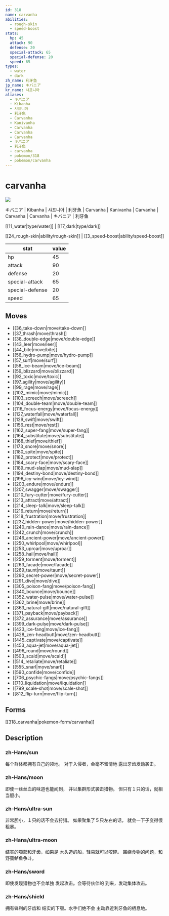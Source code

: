 ```yaml
---
id: 318
name: carvanha
abilities:
  - rough-skin
  - speed-boost
stats:
  hp: 45
  attack: 90
  defense: 20
  special-attack: 65
  special-defense: 20
  speed: 65
types:
  - water
  - dark
zh_name: 利牙鱼
jp_name: キバニア
kr_name: 샤프니아
aliases:
  - キバニア
  - Kibanha
  - 샤프니아
  - 利牙魚
  - Carvanha
  - Kanivanha
  - Carvanha
  - Carvanha
  - Carvanha
  - キバニア
  - 利牙鱼
  - carvanha
  - pokemon/318
  - pokemon/carvanha
---
```

# carvanha

![](https://raw.githubusercontent.com/PokeAPI/sprites/master/sprites/pokemon/318.png)

キバニア | Kibanha | 샤프니아 | 利牙魚 | Carvanha | Kanivanha | Carvanha | Carvanha | Carvanha | キバニア | 利牙鱼

[[11_water|type/water]] | [[17_dark|type/dark]]

[[24_rough-skin|ability/rough-skin]] | [[3_speed-boost|ability/speed-boost]]

|stat|value|
|---|---|
|hp|45|
|attack|90|
|defense|20|
|special-attack|65|
|special-defense|20|
|speed|65|


## Moves

- [[36_take-down|move/take-down]]
- [[37_thrash|move/thrash]]
- [[38_double-edge|move/double-edge]]
- [[43_leer|move/leer]]
- [[44_bite|move/bite]]
- [[56_hydro-pump|move/hydro-pump]]
- [[57_surf|move/surf]]
- [[58_ice-beam|move/ice-beam]]
- [[59_blizzard|move/blizzard]]
- [[92_toxic|move/toxic]]
- [[97_agility|move/agility]]
- [[99_rage|move/rage]]
- [[102_mimic|move/mimic]]
- [[103_screech|move/screech]]
- [[104_double-team|move/double-team]]
- [[116_focus-energy|move/focus-energy]]
- [[127_waterfall|move/waterfall]]
- [[129_swift|move/swift]]
- [[156_rest|move/rest]]
- [[162_super-fang|move/super-fang]]
- [[164_substitute|move/substitute]]
- [[168_thief|move/thief]]
- [[173_snore|move/snore]]
- [[180_spite|move/spite]]
- [[182_protect|move/protect]]
- [[184_scary-face|move/scary-face]]
- [[189_mud-slap|move/mud-slap]]
- [[194_destiny-bond|move/destiny-bond]]
- [[196_icy-wind|move/icy-wind]]
- [[203_endure|move/endure]]
- [[207_swagger|move/swagger]]
- [[210_fury-cutter|move/fury-cutter]]
- [[213_attract|move/attract]]
- [[214_sleep-talk|move/sleep-talk]]
- [[216_return|move/return]]
- [[218_frustration|move/frustration]]
- [[237_hidden-power|move/hidden-power]]
- [[240_rain-dance|move/rain-dance]]
- [[242_crunch|move/crunch]]
- [[246_ancient-power|move/ancient-power]]
- [[250_whirlpool|move/whirlpool]]
- [[253_uproar|move/uproar]]
- [[258_hail|move/hail]]
- [[259_torment|move/torment]]
- [[263_facade|move/facade]]
- [[269_taunt|move/taunt]]
- [[290_secret-power|move/secret-power]]
- [[291_dive|move/dive]]
- [[305_poison-fang|move/poison-fang]]
- [[340_bounce|move/bounce]]
- [[352_water-pulse|move/water-pulse]]
- [[362_brine|move/brine]]
- [[363_natural-gift|move/natural-gift]]
- [[371_payback|move/payback]]
- [[372_assurance|move/assurance]]
- [[399_dark-pulse|move/dark-pulse]]
- [[423_ice-fang|move/ice-fang]]
- [[428_zen-headbutt|move/zen-headbutt]]
- [[445_captivate|move/captivate]]
- [[453_aqua-jet|move/aqua-jet]]
- [[496_round|move/round]]
- [[503_scald|move/scald]]
- [[514_retaliate|move/retaliate]]
- [[555_snarl|move/snarl]]
- [[590_confide|move/confide]]
- [[706_psychic-fangs|move/psychic-fangs]]
- [[710_liquidation|move/liquidation]]
- [[799_scale-shot|move/scale-shot]]
- [[812_flip-turn|move/flip-turn]]

## Forms



[[318_carvanha|pokemon-form/carvanha]]

## Description

### zh-Hans/sun

每个群体都拥有自己的领地。
对于入侵者，会毫不留情地
露出牙齿发动袭击。

### zh-Hans/moon

即使一丝丝血的味道也能闻到，
并以集群形式袭击猎物。
但只有１只的话，就相当胆小。

### zh-Hans/ultra-sun

非常胆小，１只的话不会去狩猎。
如果聚集了５只左右的话，
就会一下子变得很粗暴。

### zh-Hans/ultra-moon

结实的颚部和牙齿，如果是
木头造的船，轻易就可以咬碎。
围绕食物的问题，和野蛮鲈鱼争斗。

### zh-Hans/sword

即使发现猎物也不会单独
发起攻击。会等待伙伴的
到来，发动集体攻击。

### zh-Hans/shield

拥有锋利的牙齿和
结实的下颚。水手们绝不会
主动靠近利牙鱼的栖息地。

